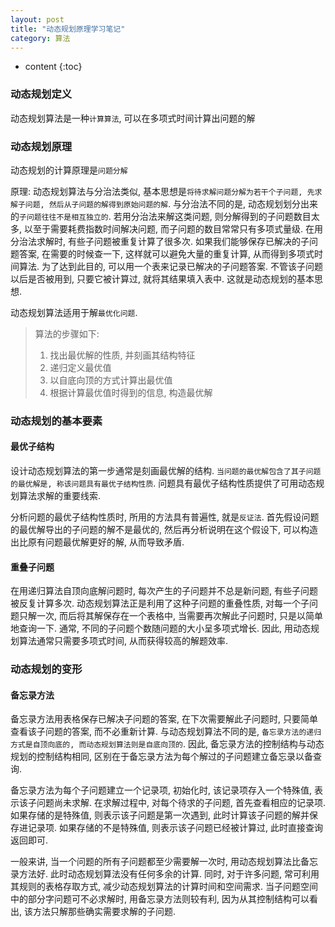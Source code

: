 ```yaml
---
layout: post
title: "动态规划原理学习笔记"
category: 算法
---
```


* content
{:toc}

### 动态规划定义

动态规划算法是一种`计算算法`, 可以在多项式时间计算出问题的解

### 动态规划原理

动态规划的计算原理是`问题分解`

原理: 动态规划算法与分治法类似, 基本思想是`将待求解问题分解为若干个子问题, 先求解子问题, 然后从子问题的解得到原始问题的解`. 与分治法不同的是, 动态规划划分出来的`子问题往往不是相互独立的`. 若用分治法来解这类问题, 则分解得到的子问题数目太多, 以至于需要耗费指数时间解决问题, 而子问题的数目常常只有多项式量级. 在用分治法求解时, 有些子问题被重复计算了很多次. 如果我们能够保存已解决的子问题答案, 在需要的时候查一下, 这样就可以避免大量的重复计算, 从而得到多项式时间算法. 为了达到此目的, 可以用一个表来记录已解决的子问题答案. 不管该子问题以后是否被用到, 只要它被计算过, 就将其结果填入表中. 这就是动态规划的基本思想.

动态规划算法适用于解`最优化问题`.

> 算法的步骤如下:
>
> 1. 找出最优解的性质, 并刻画其结构特征
> 2. 递归定义最优值
> 3. 以自底向顶的方式计算出最优值
> 4. 根据计算最优值时得到的信息, 构造最优解

### 动态规划的基本要素

#### 最优子结构

设计动态规划算法的第一步通常是刻画最优解的结构. `当问题的最优解包含了其子问题的最优解是, 称该问题具有最优子结构性质`. 问题具有最优子结构性质提供了可用动态规划算法求解的重要线索.

分析问题的最优子结构性质时, 所用的方法具有普遍性, 就是`反证法`. 首先假设问题的最优解导出的子问题的解不是最优的, 然后再分析说明在这个假设下, 可以构造出比原有问题最优解更好的解, 从而导致矛盾.

#### 重叠子问题

在用递归算法自顶向底解问题时, 每次产生的子问题并不总是新问题, 有些子问题被反复计算多次. 动态规划算法正是利用了这种子问题的重叠性质, 对每一个子问题只解一次, 而后将其解保存在一个表格中, 当需要再次解此子问题时, 只是以简单地查询一下. 通常, 不同的子问题个数随问题的大小呈多项式增长. 因此, 用动态规划算法通常只需要多项式时间, 从而获得较高的解题效率.

### 动态规划的变形

#### 备忘录方法

备忘录方法用表格保存已解决子问题的答案, 在下次需要解此子问题时, 只要简单查看该子问题的答案, 而不必重新计算. 与动态规划算法不同的是, `备忘录方法的递归方式是自顶向底的, 而动态规划算法则是自底向顶的`. 因此, 备忘录方法的控制结构与动态规划的控制结构相同, 区别在于备忘录方法为每个解过的子问题建立备忘录以备查询.

备忘录方法为每个子问题建立一个记录项, 初始化时, 该记录项存入一个特殊值, 表示该子问题尚未求解. 在求解过程中, 对每个待求的子问题, 首先查看相应的记录项. 如果存储的是特殊值, 则表示该子问题是第一次遇到, 此时计算该子问题的解并保存进记录项. 如果存储的不是特殊值, 则表示该子问题已经被计算过, 此时直接查询返回即可.

一般来讲, 当一个问题的所有子问题都至少需要解一次时, 用动态规划算法比备忘录方法好. 此时动态规划算法没有任何多余的计算. 同时, 对于许多问题, 常可利用其规则的表格存取方式, 减少动态规划算法的计算时间和空间需求. 当子问题空间中的部分字问题可不必求解时, 用备忘录方法则较有利, 因为从其控制结构可以看出, 该方法只解那些确实需要求解的子问题.